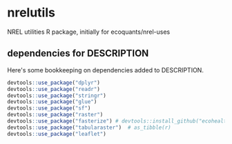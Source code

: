 # nrelutils
NREL utilities R package, initially for ecoquants/nrel-uses



## dependencies for DESCRIPTION

Here's some bookkeeping on dependencies added to DESCRIPTION.

```r
devtools::use_package("dplyr")
devtools::use_package("readr")
devtools::use_package("stringr")
devtools::use_package("glue")
devtools::use_package("sf")
devtools::use_package("raster")
devtools::use_package("fasterize") # devtools::install_github("ecohealthalliance/fasterize")
devtools::use_package("tabularaster")  # as_tibble(r)
devtools::use_package("leaflet")
```
